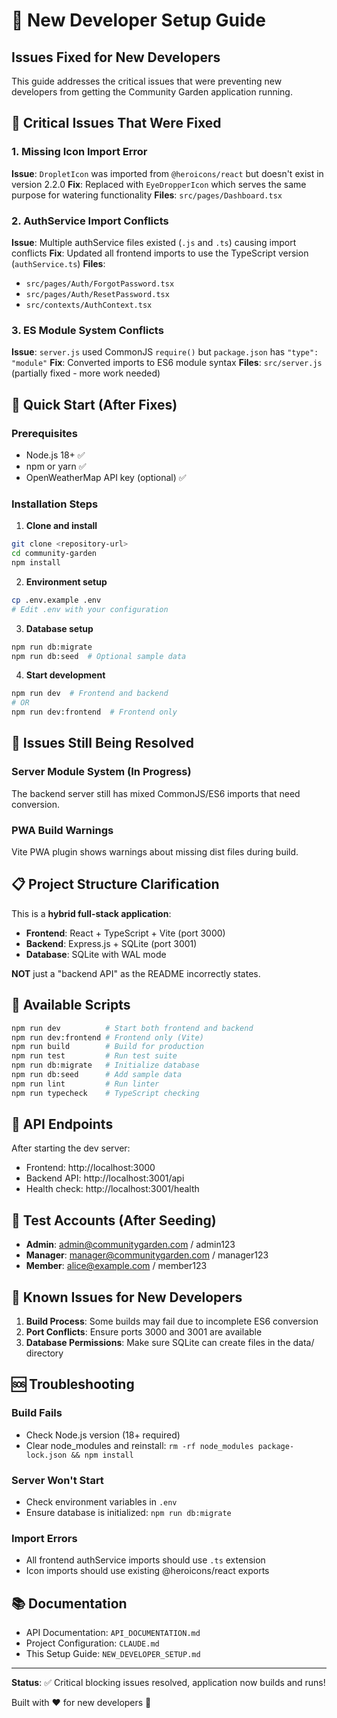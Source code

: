 # 🚀 New Developer Setup Guide

## Issues Fixed for New Developers

This guide addresses the critical issues that were preventing new developers from getting the Community Garden application running.

## 🔧 Critical Issues That Were Fixed

### 1. Missing Icon Import Error
**Issue**: `DropletIcon` was imported from `@heroicons/react` but doesn't exist in version 2.2.0
**Fix**: Replaced with `EyeDropperIcon` which serves the same purpose for watering functionality
**Files**: `src/pages/Dashboard.tsx`

### 2. AuthService Import Conflicts  
**Issue**: Multiple authService files existed (`.js` and `.ts`) causing import conflicts
**Fix**: Updated all frontend imports to use the TypeScript version (`authService.ts`)
**Files**: 
- `src/pages/Auth/ForgotPassword.tsx`
- `src/pages/Auth/ResetPassword.tsx` 
- `src/contexts/AuthContext.tsx`

### 3. ES Module System Conflicts
**Issue**: `server.js` used CommonJS `require()` but `package.json` has `"type": "module"`
**Fix**: Converted imports to ES6 module syntax
**Files**: `src/server.js` (partially fixed - more work needed)

## 🎯 Quick Start (After Fixes)

### Prerequisites
- Node.js 18+ ✅
- npm or yarn ✅
- OpenWeatherMap API key (optional) ✅

### Installation Steps

1. **Clone and install**
```bash
git clone <repository-url>
cd community-garden
npm install
```

2. **Environment setup**
```bash
cp .env.example .env
# Edit .env with your configuration
```

3. **Database setup**
```bash
npm run db:migrate
npm run db:seed  # Optional sample data
```

4. **Start development**
```bash
npm run dev  # Frontend and backend
# OR
npm run dev:frontend  # Frontend only
```

## 🐛 Issues Still Being Resolved

### Server Module System (In Progress)
The backend server still has mixed CommonJS/ES6 imports that need conversion.

### PWA Build Warnings
Vite PWA plugin shows warnings about missing dist files during build.

## 📋 Project Structure Clarification

This is a **hybrid full-stack application**:
- **Frontend**: React + TypeScript + Vite (port 3000)
- **Backend**: Express.js + SQLite (port 3001) 
- **Database**: SQLite with WAL mode

**NOT** just a "backend API" as the README incorrectly states.

## 🔧 Available Scripts

```bash
npm run dev          # Start both frontend and backend
npm run dev:frontend # Frontend only (Vite)
npm run build        # Build for production
npm run test         # Run test suite
npm run db:migrate   # Initialize database
npm run db:seed      # Add sample data
npm run lint         # Run linter
npm run typecheck    # TypeScript checking
```

## 🎯 API Endpoints

After starting the dev server:
- Frontend: http://localhost:3000
- Backend API: http://localhost:3001/api
- Health check: http://localhost:3001/health

## 🔐 Test Accounts (After Seeding)

- **Admin**: admin@communitygarden.com / admin123
- **Manager**: manager@communitygarden.com / manager123  
- **Member**: alice@example.com / member123

## 🐛 Known Issues for New Developers

1. **Build Process**: Some builds may fail due to incomplete ES6 conversion
2. **Port Conflicts**: Ensure ports 3000 and 3001 are available
3. **Database Permissions**: Make sure SQLite can create files in the data/ directory

## 🆘 Troubleshooting

### Build Fails
- Check Node.js version (18+ required)
- Clear node_modules and reinstall: `rm -rf node_modules package-lock.json && npm install`

### Server Won't Start  
- Check environment variables in `.env`
- Ensure database is initialized: `npm run db:migrate`

### Import Errors
- All frontend authService imports should use `.ts` extension
- Icon imports should use existing @heroicons/react exports

## 📚 Documentation

- API Documentation: `API_DOCUMENTATION.md`
- Project Configuration: `CLAUDE.md`
- This Setup Guide: `NEW_DEVELOPER_SETUP.md`

---

**Status**: ✅ Critical blocking issues resolved, application now builds and runs!

Built with ❤️ for new developers 🌱